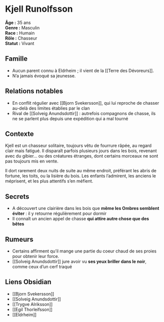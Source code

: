 # Kjell Runolfsson

**Âge :** 35 ans  
**Genre :** Masculin  
**Race :** Humain  
**Rôle :** Chasseur  
**Statut :** Vivant

## Famille
- Aucun parent connu à Eldrheim ; il vient de la [[Terre des Dévoreurs]].
- N’a jamais évoqué sa jeunesse.

## Relations notables
- En conflit régulier avec [[Bjorn Svekersson]], qui lui reproche de chasser au-delà des limites établies par le clan  
- Rival de [[Solveig Anundsdottir]] : autrefois compagnons de chasse, ils ne se parlent plus depuis une expédition qui a mal tourné  

## Contexte
Kjell est un chasseur solitaire, toujours vêtu de fourrure râpée, au regard clair mais fatigué. Il disparaît parfois plusieurs jours dans les bois, revenant avec du gibier… ou des créatures étranges, dont certains morceaux ne sont pas toujours mis en vente.

Il dort rarement deux nuits de suite au même endroit, préférant les abris de fortune, les toits, ou la lisière du bois. Les enfants l’admirent, les anciens le méprisent, et les plus attentifs s’en méfient.

## Secrets
- A découvert une clairière dans les bois que **même les Ombres semblent éviter** : il y retourne régulièrement pour dormir  
- Il connaît un ancien appel de chasse **qui attire autre chose que des bêtes**

## Rumeurs
- Certains affirment qu’il mange une partie du coeur chaud de ses proies pour obtenir leur force.
- [[Solveig Anundsdottir]] jure avoir vu **ses yeux briller dans le noir**, comme ceux d’un cerf traqué

## Liens Obsidian
- [[Bjorn Svekersson]]  
- [[Solveig Anundsdottir]]  
- [[Trygve Alriksson]]  
- [[Egil Thorleifsson]]  
- [[Eldrheim]]
